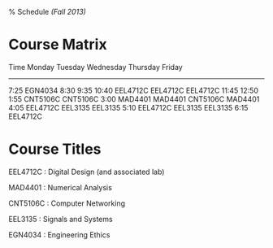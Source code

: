 % Schedule *(Fall 2013)*

Course Matrix
=============

 Time Monday         Tuesday        Wednesday      Thursday       Friday
----- -------------- -------------- -------------- -------------- --------------
 7:25                               EGN4034
 8:30
 9:35
10:40 EEL4712C                      EEL4712C                      EEL4712C
11:45
12:50
 1:55                CNT5106C                      CNT5106C
 3:00 MAD4401                       MAD4401        CNT5106C       MAD4401
 4:05 EEL4712C       EEL3135                       EEL3135
 5:10 EEL4712C       EEL3135                       EEL3135
 6:15 EEL4712C

Course Titles
=============

EEL4712C
:   Digital Design (and associated lab)

MAD4401
:   Numerical Analysis

CNT5106C
:   Computer Networking

EEL3135
:   Signals and Systems

EGN4034
:   Engineering Ethics
